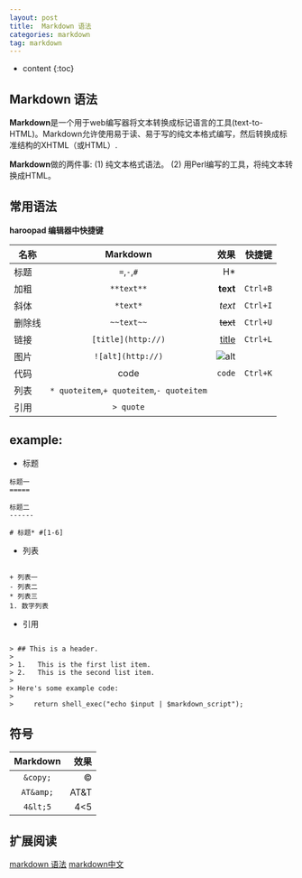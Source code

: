 ```yaml
---
layout: post
title:  Markdown 语法
categories: markdown
tag: markdown
---
```

* content
{:toc}

## Markdown 语法 ##

**Markdown**是一个用于web编写器将文本转换成标记语言的工具(text-to-HTML)。Markdown允许使用易于读、易于写的纯文本格式编写，然后转换成标准结构的XHTML（或HTML）.

**Markdown**做的两件事:
(1) 纯文本格式语法。
(2) 用Perl编写的工具，将纯文本转换成HTML。



## 常用语法 ##

 __haroopad 编辑器中快捷键__ 

|名称        |Markdown        |    效果        | 快捷键  |
| ------------- |:-------------:| -----:| -----:|
|标题		| `=`,`-`,`#` | H* | |
|加粗		| `**text**`  | **text**      |   `Ctrl+B` |
|斜体		| `*text*`	 | *text*      |    `Ctrl+I` |
|删除线   | `~~text~~` | ~~text~~      |    `Ctrl+U` |
|链接| `[title](http://)` | [title](http://)     |    `Ctrl+L` |
|图片| `![alt](http://)` | ![alt](http://)     |   |
|代码| ` `code` ` |  `code`    | `Ctrl+K`  |
|列表| `* quoteitem`,`+ quoteitem`,`- quoteitem` |      |   |
|引用| ` > quote ` |      |   |


## example: ##

* 标题

```
标题一
=====

标题二
------

# 标题* #[1-6]

```

* 列表

```

+ 列表一
- 列表二
* 列表三
1. 数字列表

```

* 引用

```

> ## This is a header.
> 
> 1.   This is the first list item.
> 2.   This is the second list item.
> 
> Here's some example code:
> 
>     return shell_exec("echo $input | $markdown_script");
```

## 符号 ##

|Markdown        |    效果        |
|:-------------:| -----:|
| `&copy;`  | &copy;      |
|`AT&amp;`|AT&amp;T|
| `4&lt;5`|4&lt;5|

## 扩展阅读 ##
[markdown 语法](https://daringfireball.net/projects/markdown/syntax)
[markdown中文](http://wowubuntu.com/markdown/)


